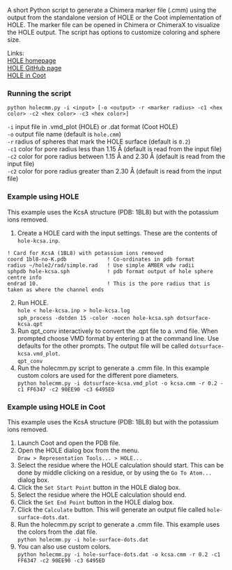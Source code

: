 A short Python script to generate a Chimera marker file (.cmm) using the output from the standalone version of HOLE or the Coot implementation of HOLE. The marker file can be opened in Chimera or ChimeraX to visualize the HOLE output. The script has options to customize coloring and sphere size.

Links: <br />
[HOLE homepage](http://www.holeprogram.org/) <br />
[HOLE GitHub page](https://github.com/osmart/hole2) <br />
[HOLE in Coot](https://www2.mrc-lmb.cam.ac.uk/personal/pemsley/coot/web/docs/coot.html#Coot_0027s-Hole-implementation) <br />

### Running the script

`python holecmm.py -i <input> [-o <output> -r <marker radius> -c1 <hex color> -c2 <hex color> -c3 <hex color>]`
	
`-i` input file in .vmd_plot (HOLE) or .dat format (Coot HOLE) <br />
`-o` output file name (default is `hole.cmm`) <br />
`-r` radius of spheres that mark the HOLE surface (default is `0.2`) <br />
`-c1` color for pore radius less than 1.15 Å (default is read from the input file) <br />
`-c2` color for pore radius between 1.15 Å and 2.30 Å (default is read from the input file) <br />
`-c2` color for pore radius greater than 2.30 Å (default is read from the input file) <br />

### Example using HOLE

This example uses the KcsA structure (PDB: 1BL8) but with the potassium ions removed.

1. Create a HOLE card with the input settings. These are the contents of `hole-kcsa.inp`. <br />
```
! Card for KcsA (1BL8) with potassium ions removed
coord 1bl8-no-K.pdb          	! Co-ordinates in pdb format
radius ~/hole2/rad/simple.rad	! Use simple AMBER vdw radii
sphpdb hole-kcsa.sph            ! pdb format output of hole sphere centre info
endrad 10.                      ! This is the pore radius that is taken as where the channel ends
```
2. Run HOLE. <br />
`hole < hole-kcsa.inp > hole-kcsa.log` <br />
`sph_process -dotden 15 -color -nocen hole-kcsa.sph dotsurface-kcsa.qpt` <br />
3. Run qpt_conv interactively to convert the .qpt file to a .vmd file. When prompted choose VMD format by entering `D` at the command line. Use defaults for the other prompts. The output file will be called `dotsurface-kcsa.vmd_plot`. <br />
`qpt_conv`
4. Run the holecmm.py script to generate a .cmm file. In this example custom colors are used for the different pore diameters. <br />
`python holecmm.py -i dotsurface-kcsa.vmd_plot -o kcsa.cmm -r 0.2 -c1 FF6347 -c2 90EE90 -c3 6495ED`

### Example using HOLE in Coot

This example uses the KcsA structure (PDB: 1BL8) but with the potassium ions removed.

1. Launch Coot and open the PDB file.
2. Open the HOLE dialog box from the menu. <br />
`Draw > Representation Tools... > HOLE...`
3. Select the residue where the HOLE calculation should start. This can be done by middle clicking on a residue, or by using the `Go To Atom...` dialog box.
4. Click the `Set Start Point` button in the HOLE dialog box.
5. Select the residue where the HOLE calculation should end.
6. Click the `Set End Point` button in the HOLE dialog box.
7. Click the `Calculate` button. This will generate an output file called `hole-surface-dots.dat`.
8. Run the holecmm.py script to generate a .cmm file. This example uses the colors from the .dat file. <br />
`python holecmm.py -i hole-surface-dots.dat`
9. You can also use custom colors. <br />
`python holecmm.py -i hole-surface-dots.dat -o kcsa.cmm -r 0.2 -c1 FF6347 -c2 90EE90 -c3 6495ED`
